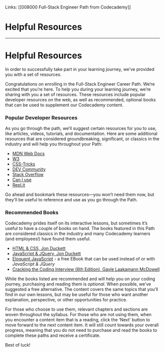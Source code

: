 Links:  [[008000 Full-Stack Engineer Path from Codecademy]]
# Helpful Resources
---
# Helpful Resources

In order to successfully take part in your learning journey, we’ve provided you with a set of resources.

Congratulations on enrolling in the Full-Stack Engineer Career Path. We’re excited that you’re here. To help you during your learning journey, we’re sharing with you a set of resources. These resources include popular developer resources on the web, as well as recommended, optional books that can be used to supplement our Codecademy content.

### Popular Developer Resources

As you go through the path, we’ll suggest certain resources for you to use, like articles, videos, tutorials, and documentation. Here are some additional resources that are considered groundbreaking, significant, or classics in the industry and will help you throughout your Path:

-   [MDN Web Docs](https://developer.mozilla.org/en-US/)
-   [W3](https://www.w3.org/TR/CSS2/selector.html)
-   [CSS-Tricks](https://css-tricks.com/)
-   [DEV Community](https://dev.to/)
-   [Stack Overflow](https://stackoverflow.com/)
-   [Can I use](https://caniuse.com/)
-   [Repl.it](https://repl.it/)

Go ahead and bookmark these resources—you won’t need them now, but they’ll be useful to reference and use as you go through the Path.

### Recommended Books

Codecademy prides itself on its interactive lessons, but sometimes it’s useful to have a couple of books on hand. The books featured in this Path are considered classics in the industry and many Codecademy learners (and employees!) have found them useful.

-   [HTML & CSS, Jon Duckett](https://bookshop.org/books/html-and-css-design-and-build-websites/9781118008188)
-   [JavaScript & JQuery, Jon Duckett](https://bookshop.org/books/javascript-and-jquery-interactive-front-end-web-development/9781118531648)
-   [Eloquent JavaScript](https://eloquentjavascript.net/) - a free EBook that can be used instead of or with _JavaScript & JQuery_
-   [Cracking the Coding Interview (6th Edition), Gayle Laakamann McDowell](https://bookshop.org/books/cracking-the-coding-interview-189-programming-questions-and-solutions/9780984782857)

While the books listed are recommended and will help you on your coding journey, purchasing and reading them is _optional_. When possible, we’ve suggested a free alternative. The content covers the same topics that you’ll find in our own lessons, but may be useful for those who want another explanation, perspective, or other opportunities for practice.

For those who choose to use them, relevant chapters and sections are woven throughout the syllabus. For those who are not using them, when you encounter a content item that is a reading, click the ‘Next’ button to move forward to the next content item. It will still count towards your overall progress, meaning that you do not need to purchase and read the books to complete these paths and receive a certificate.

Best of luck!